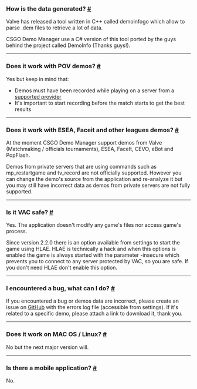 <a class="anchor" id="data-generation"></a>

### How is the data generated? [#](/docs/about#data-generation)

Valve has released a tool written in C++ called demoinfogo which allow to parse .dem files to retrieve a lot of data.

CSGO Demo Manager use a C# version of this tool ported by the guys behind the project called DemoInfo (Thanks guys!).

---

<a class="anchor" id="pov-support"></a>

### Does it work with POV demos? [#](/docs/about#pov-support)

Yes but keep in mind that:

- Demos must have been recorded while playing on a server from a [supported provider](/docs/about#provider-support)
- It's important to start recording before the match starts to get the best results

---

<a class="anchor" id="provider-support"></a>

### Does it work with ESEA, Faceit and other leagues demos? [#](/docs/about#provider-support)

At the moment CSGO Demo Manager support demos from Valve (Matchmaking / officials tournaments), ESEA, FaceIt, CEVO, eBot and PopFlash.

Demos from private servers that are using commands such as mp_restartgame and tv_record are not officially supported. However you can change the demo's source from the application and re-analyze it but you may still have incorrect data as demos from private servers are not fully supported.

---

<a class="anchor" id="vac"></a>

### Is it VAC safe? [#](/docs/about#vac)

Yes. The application doesn't modify any game's files nor access game's process.

Since version 2.2.0 there is an option available from settings to start the game using HLAE. HLAE is technically a hack and when this options is enabled the game is always started with the parameter -insecure which prevents you to connect to any server protected by VAC, so you are safe. If you don't need HLAE don't enable this option.

---

<a class="anchor" id="bug"></a>

### I encountered a bug, what can I do? [#](/docs/about#bug)

If you encountered a bug or demos data are incorrect, please create an issue on [GitHub](https://github.com/akiver/cs-demo-manager/issues) with the errors log file (accessible from settings). If it's related to a specific demo, please attach a link to download it, thank you.

---

<a class="anchor" id="os-compatibility"></a>

### Does it work on MAC OS / Linux? [#](/docs/about#os-compatibility)

No but the next major version will.

---

<a class="anchor" id="mobile-app"></a>

### Is there a mobile application? [#](/docs/about#mobile-app)

No.
